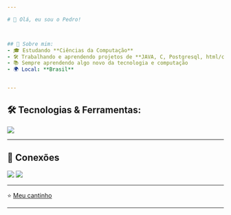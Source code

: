 ```yaml
---

# 👋 Olá, eu sou o Pedro!



## 🚀 Sobre mim:
- 🎓 Estudando **Ciências da Computação**
- 🛠️ Trabalhando e aprendendo projetos de **JAVA, C, Postgresql, html/css**
- 📚 Sempre aprendendo algo novo da tecnologia e computação
- 🌍 Local: **Brasil**


---
```


## 🛠️ Tecnologias & Ferramentas:
<p align="left">
  <img src="https://skillicons.dev/icons?i=html,css,js,java,c,cpp,nodejs,git,github,vscode,figma,mysql,postgresql,cs,php,bootstrap" />
</p>


---

## 🔗 Conexões
<p align="left">
  <a href="https://www.linkedin.com/in/pedro-mattar-ba0888281/" target="_blank"><img src="https://img.shields.io/badge/LinkedIn-0077B5?style=for-the-badge&logo=linkedin&logoColor=white"/></a>
  <a href="mailto:pedro.mattar26@gmail.com" target="_blank"><img src="https://img.shields.io/badge/Gmail-D14836?style=for-the-badge&logo=gmail&logoColor=white"/></a>
</p>


---

⭐️ [Meu cantinho](https://github.com/Pedro-C-Mattar?tab=repositories)

---
